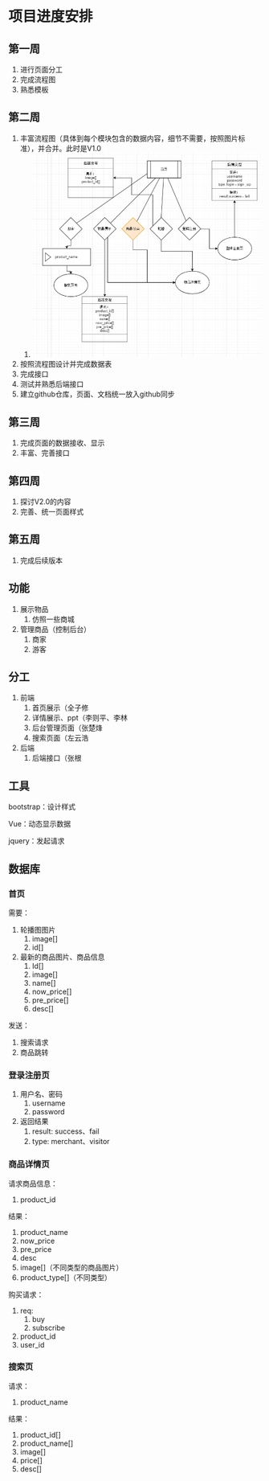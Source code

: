 # 项目进度安排

## 第一周

1. 进行页面分工
2. 完成流程图
3. 熟悉模板

## 第二周

1. 丰富流程图（具体到每个模块包含的数据内容，细节不需要，按照图片标准），并合并。此时是V1.0
   1. ![](.\流程图实例.png)
2. 按照流程图设计并完成数据表
3. 完成接口
4. 测试并熟悉后端接口
5. 建立github仓库，页面、文档统一放入github同步

## 第三周

1. 完成页面的数据接收、显示
2. 丰富、完善接口

## 第四周

1. 探讨V2.0的内容
2. 完善、统一页面样式

## 第五周

1. 完成后续版本

## 功能

1. 展示物品
   1. 仿照一些商城
2. 管理商品（控制后台）
   1. 商家
   2. 游客



## 分工

1. 前端
   1. 首页展示（全子修
   2. 详情展示、ppt（李则平、李林
   3. 后台管理页面（张楚烽
   4. 搜索页面（左云浩
2. 后端
   1. 后端接口（张根



## 工具

bootstrap：设计样式

Vue：动态显示数据

jquery：发起请求



## 数据库

### 首页

需要：

1. 轮播图图片
   1. image[]
   2. id[]
2. 最新的商品图片、商品信息
   1. Id[]
   2. image[]
   3. name[]
   4. now_price[]
   5. pre_price[]
   6. desc[]

发送：

1. 搜索请求
2. 商品跳转

### 登录注册页

1. 用户名、密码
   1. username
   2. password
2. 返回结果
   1. result: success、fail
   2. type: merchant、visitor

### 商品详情页

请求商品信息：

1. product_id

结果：

1. product_name
2. now_price
3. pre_price
4. desc
5. image[]（不同类型的商品图片）
6. product_type[]（不同类型）

购买请求：

1. req:
   1. buy
   2. subscribe
2. product_id
3. user_id

### 搜索页

请求：

1. product_name

结果：

1. product_id[]
2.  product_name[] 
3. image[]
4. price[]
5. desc[]